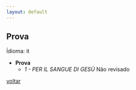 ```yaml
---
layout: default
---
```


## Prova

Ídioma: it


- **Prova**
  - _1 - PER IL SANGUE DI GESÙ_ <span class="label label-danger">Não revisado</span>

[voltar](./)